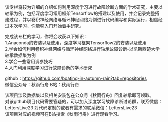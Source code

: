 该专栏将较为详细的介绍如何利用深度学习进行故障诊断方面的学术研究，主要以轴承为例，包括深度学习常用框架Tensorflow的搭建以及使用，并会记录完整搭建过程，并以卷积神经网络与循环神经网络为例进行代码编写和实际运行，相信经过本次学习，你能够入门开始着手研究。  

完成该专栏的学习，你将会收获以下知识：  
1.Anaconda的安装以及使用，深度学习框架Tensorflow2的安装以及使用  
2.学会如何利用卷积神经网络与循环神经网络进行轴承故障诊断-以凯斯西楚大学轴承数据集为例  
3.学会一些常用调参技巧  
4.入门利用深度学习进行故障诊断的学术研究  


github：https://github.com/boating-in-autumn-rain?tab=repositories  
微信公众号：秋雨行舟
B站：秋雨行舟  

该项目涉及数据集以及相关安装包在公众号《秋雨行舟》回复轴承即可领取。  
对该github项目代码需要答疑的，可以加入深度学习故障诊断讨论群，联系微信：LettersLive23
对代码定制的或者有需求的联系微信：LettersLive23  
该项目对应的视频可在B站搜索《秋雨行舟》进行观看学习。  




